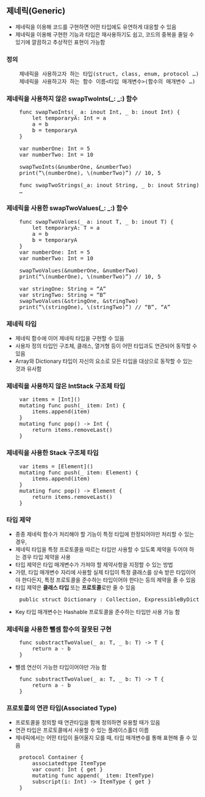 ## 제네릭(Generic)
* 제네릭을 이용해 코드를 구현하면 어떤 타입에도 유연하게 대응할 수 있음
* 제네릭을 이용해 구현한 기능과 타입은 재사용하기도 쉽고, 코드의 중복을 줄일 수 있기에 깔끔하고 추상적인 표현이 가능함

### 정의
<pre>
	제네릭을 사용하고자 하는 타입(struct, class, enum, protocol …) 이름<타입 매개변수>
	제네릭을 사용하고자 하는 함수 이름<타입 매개변수>(함수의 매개변수 …)
</pre>

### 제네릭을 사용하지 않은 swapTwoInts(_: _:) 함수
<pre>
	func swapTwoInts(_ a: inout Int, _ b: inout Int) {
		let temporaryA: Int = a
		a = b
		b = temporaryA
	}

	var numberOne: Int = 5
	var numberTwo: Int = 10

	swapTwoInts(&numberOne, &numberTwo)
	print(“\(numberOne), \(numberTwo)”)	// 10, 5

	func swapTwoStrings(_a: inout String, _ b: inout String) 
	…
</pre>

### 제네릭을 사용한 swapTwoValues(_: _:) 함수 
<pre>
	func swapTwoValues<T>(_ a: inout T, _ b: inout T) {
		let temporaryA: T = a
		a = b
		b = temporaryA
	}
	var numberOne: Int = 5
	var numberTwo: Int = 10
	
	swapTwoValues(&numberOne, &numberTwo)
	print(“\(numberOne), \(numberTwo)”)	// 10, 5

	var stringOne: String = “A”
	var stringTwo: String = “B”
	swapTwoValues(&stringOne, &stringTwo)
	print(“\(stringOne), \(stringTwo)”)	// “B”, “A”
</pre>

### 제네릭 타입
* 제네릭 함수에 이어 제네릭 타입을 구현할 수 있음
* 사용자 정의 타입인 구조체, 클래스, 열거형 등이 어떤 타입과도 연관되어 동작할 수 있음
* Array와 Dictionary 타입이 자신의 요소로 모든 타입을 대상으로 동작할 수 있는 것과 유사함

### 제네릭을 사용하지 않은 IntStack 구조체 타입
<pre>
	var items = [Int]()
	mutating func push(_ item: Int) {
		items.append(item)
	}
	mutating func pop() -> Int {
		return items.removeLast()
	}
</pre>

### 제네릭을 사용한 Stack 구조체 타입
<pre>
	var items = [Element]()
	mutating func push(_ item: Element) {
		items.append(item)
	}
	mutating func pop() -> Element {
		return items.removeLast()
	}
</pre>

### 타입 제약
* 종종 제네릭 함수가 처리해야 할 기능이 특정 타입에 한정되어야만 처리할 수 있는 경우,
* 제네릭 타입을 특정 프로토콜을 따르는 타입만 사용할 수 있도록 제약을 두어야 하는 경우 타입 제약을 사용
* 타입 제약은 타입 매개변수가 가져야 할 제약사항을 지정할 수 있는 방법
* 가령, 타입 매개변수 자리에 사용할 실제 타입이 특정 클래스를 상속 받은 타입이어야 한다든지, 특정 프로토콜을 준수하는 타입이어야 한다는 등의 제약을 줄 수 있음
* 타입 제약은 <b>클래스 타입</b> 또는 <b>프로토콜</b>로만 줄 수 있음
<pre>
	public struct Dictionary<Key : Hashable, Value> : Collection, ExpressibleByDictionaryLiteral { /* … */ }
</pre>
* Key 타입 매개변수는 Hashable 프로토콜을 준수하는 타입만 사용 가능 함

### 제네릭을 사용한 뺄셈 함수의 잘못된 구현
<pre>
	func substractTwoValue<T>(_ a: T, _ b: T) -> T {
		return a - b
	}
</pre>
* 뺄셈 연산이 가능한 타입이어야만 가능 함
<pre>
	func substractTwoValue<T : BinaryInteger>(_ a: T, _ b: T) -> T {
		return a - b
	}
</pre>

### 프로토콜의 연관 타입(Associated Type)
* 프로토콜을 정의할 때 연관타입을 함께 정의하면 유용할 때가 있음
* 연관 타입은 프로토콜에서 사용할 수 있는 플레이스홀더 이름
* 제네릭에서는 어떤 타입이 들어올지 모를 때, 타입 매개변수를 통해 표현해 줄 수 있음
<pre>
	protocol Container {
		associatedtype ItemType
		var count: Int { get }
		mutating func append(_ item: ItemType)
		subscript(i: Int) -> ItemType { get }
	}
</pre>
